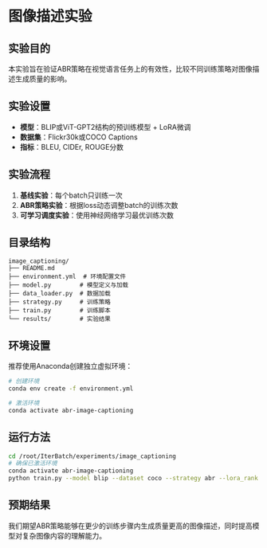 # 图像描述实验

## 实验目的
本实验旨在验证ABR策略在视觉语言任务上的有效性，比较不同训练策略对图像描述生成质量的影响。

## 实验设置
- **模型**：BLIP或ViT-GPT2结构的预训练模型 + LoRA微调
- **数据集**：Flickr30k或COCO Captions
- **指标**：BLEU, CIDEr, ROUGE分数

## 实验流程
1. **基线实验**：每个batch只训练一次
2. **ABR策略实验**：根据loss动态调整batch的训练次数
3. **可学习调度实验**：使用神经网络学习最优训练次数

## 目录结构
```
image_captioning/
├── README.md
├── environment.yml  # 环境配置文件
├── model.py        # 模型定义与加载
├── data_loader.py  # 数据加载
├── strategy.py     # 训练策略
├── train.py        # 训练脚本
└── results/        # 实验结果
```

## 环境设置
推荐使用Anaconda创建独立虚拟环境：
```bash
# 创建环境
conda env create -f environment.yml

# 激活环境
conda activate abr-image-captioning
```

## 运行方法
```bash
cd /root/IterBatch/experiments/image_captioning
# 确保已激活环境
conda activate abr-image-captioning
python train.py --model blip --dataset coco --strategy abr --lora_rank 8
```

## 预期结果
我们期望ABR策略能够在更少的训练步骤内生成质量更高的图像描述，同时提高模型对复杂图像内容的理解能力。